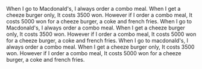 When I go to Macdonald's, I always order a combo meal. When I get a cheeze burger only, It costs 3500 won. However if I order a combo meal, It costs 5000 won for a cheeze burger, a coke and french fries.
When I go to Macdonald's, I always order a combo meal. When I get a cheeze burger only, It costs 3500 won. However if I order a combo meal, It costs 5000 won for a cheeze burger, a coke and french fries. 
When I go to macdonald's, I always order a combo meal. When I get a cheeze burger only, It costs 3500 won. However if I order a combo meal, It costs 5000 won for a cheeze burger, a coke and french fries.
